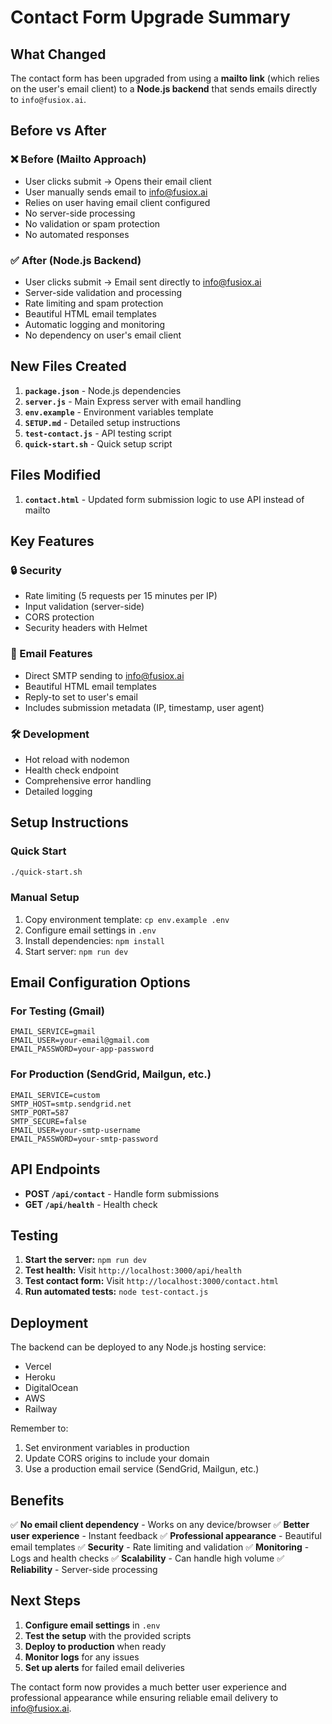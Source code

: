 # Contact Form Upgrade Summary

## What Changed

The contact form has been upgraded from using a **mailto link** (which relies on the user's email client) to a **Node.js backend** that sends emails directly to `info@fusiox.ai`.

## Before vs After

### ❌ Before (Mailto Approach)
- User clicks submit → Opens their email client
- User manually sends email to info@fusiox.ai
- Relies on user having email client configured
- No server-side processing
- No validation or spam protection
- No automated responses

### ✅ After (Node.js Backend)
- User clicks submit → Email sent directly to info@fusiox.ai
- Server-side validation and processing
- Rate limiting and spam protection
- Beautiful HTML email templates
- Automatic logging and monitoring
- No dependency on user's email client

## New Files Created

1. **`package.json`** - Node.js dependencies
2. **`server.js`** - Main Express server with email handling
3. **`env.example`** - Environment variables template
4. **`SETUP.md`** - Detailed setup instructions
5. **`test-contact.js`** - API testing script
6. **`quick-start.sh`** - Quick setup script

## Files Modified

1. **`contact.html`** - Updated form submission logic to use API instead of mailto

## Key Features

### 🔒 Security
- Rate limiting (5 requests per 15 minutes per IP)
- Input validation (server-side)
- CORS protection
- Security headers with Helmet

### 📧 Email Features
- Direct SMTP sending to info@fusiox.ai
- Beautiful HTML email templates
- Reply-to set to user's email
- Includes submission metadata (IP, timestamp, user agent)

### 🛠️ Development
- Hot reload with nodemon
- Health check endpoint
- Comprehensive error handling
- Detailed logging

## Setup Instructions

### Quick Start
```bash
./quick-start.sh
```

### Manual Setup
1. Copy environment template: `cp env.example .env`
2. Configure email settings in `.env`
3. Install dependencies: `npm install`
4. Start server: `npm run dev`

## Email Configuration Options

### For Testing (Gmail)
```env
EMAIL_SERVICE=gmail
EMAIL_USER=your-email@gmail.com
EMAIL_PASSWORD=your-app-password
```

### For Production (SendGrid, Mailgun, etc.)
```env
EMAIL_SERVICE=custom
SMTP_HOST=smtp.sendgrid.net
SMTP_PORT=587
SMTP_SECURE=false
EMAIL_USER=your-smtp-username
EMAIL_PASSWORD=your-smtp-password
```

## API Endpoints

- **POST `/api/contact`** - Handle form submissions
- **GET `/api/health`** - Health check

## Testing

1. **Start the server:** `npm run dev`
2. **Test health:** Visit `http://localhost:3000/api/health`
3. **Test contact form:** Visit `http://localhost:3000/contact.html`
4. **Run automated tests:** `node test-contact.js`

## Deployment

The backend can be deployed to any Node.js hosting service:
- Vercel
- Heroku
- DigitalOcean
- AWS
- Railway

Remember to:
1. Set environment variables in production
2. Update CORS origins to include your domain
3. Use a production email service (SendGrid, Mailgun, etc.)

## Benefits

✅ **No email client dependency** - Works on any device/browser
✅ **Better user experience** - Instant feedback
✅ **Professional appearance** - Beautiful email templates
✅ **Security** - Rate limiting and validation
✅ **Monitoring** - Logs and health checks
✅ **Scalability** - Can handle high volume
✅ **Reliability** - Server-side processing

## Next Steps

1. **Configure email settings** in `.env`
2. **Test the setup** with the provided scripts
3. **Deploy to production** when ready
4. **Monitor logs** for any issues
5. **Set up alerts** for failed email deliveries

The contact form now provides a much better user experience and professional appearance while ensuring reliable email delivery to info@fusiox.ai. 
